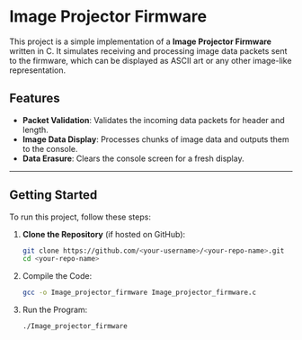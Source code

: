 # Image Projector Firmware

This project is a simple implementation of a **Image Projector Firmware** written in C. It simulates receiving and processing image data packets sent to the firmware, which can be displayed as ASCII art or any other image-like representation.

## Features

- **Packet Validation**: Validates the incoming data packets for header and length.
- **Image Data Display**: Processes chunks of image data and outputs them to the console.
- **Data Erasure**: Clears the console screen for a fresh display.

---

## Getting Started

To run this project, follow these steps:

1. **Clone the Repository** (if hosted on GitHub):
   ```bash
   git clone https://github.com/<your-username>/<your-repo-name>.git
   cd <your-repo-name>

2. Compile the Code:
   ```bash
   gcc -o Image_projector_firmware Image_projector_firmware.c
   
3. Run the Program:
    ```bash
   ./Image_projector_firmware
